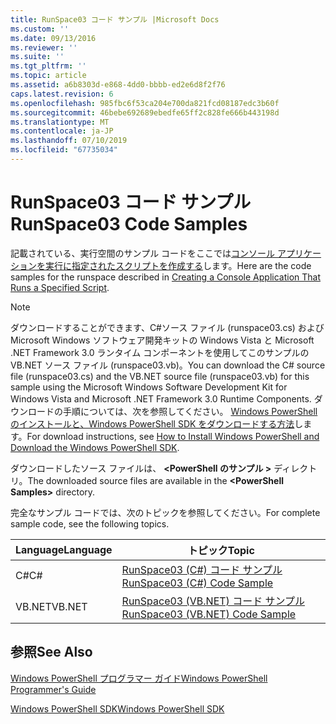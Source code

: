 ```yaml
---
title: RunSpace03 コード サンプル |Microsoft Docs
ms.custom: ''
ms.date: 09/13/2016
ms.reviewer: ''
ms.suite: ''
ms.tgt_pltfrm: ''
ms.topic: article
ms.assetid: a6b8303d-e868-4dd0-bbbb-ed2e6d8f2f76
caps.latest.revision: 6
ms.openlocfilehash: 985fbc6f53ca204e700da821fcd08187edc3b60f
ms.sourcegitcommit: 46bebe692689ebedfe65ff2c828fe666b443198d
ms.translationtype: MT
ms.contentlocale: ja-JP
ms.lasthandoff: 07/10/2019
ms.locfileid: "67735034"
---
```

# <a name="runspace03-code-samples"></a><span data-ttu-id="5adc0-102">RunSpace03 コード サンプル</span><span class="sxs-lookup"><span data-stu-id="5adc0-102">RunSpace03 Code Samples</span></span>

<span data-ttu-id="5adc0-103">記載されている、実行空間のサンプル コードをここでは[コンソール アプリケーションを実行に指定されたスクリプトを作成する](fd)します。</span><span class="sxs-lookup"><span data-stu-id="5adc0-103">Here are the code samples for the runspace described in [Creating a Console Application That Runs a Specified Script](fd).</span></span>

> [!NOTE]
> <span data-ttu-id="5adc0-104">ダウンロードすることができます、C#ソース ファイル (runspace03.cs) および Microsoft Windows ソフトウェア開発キットの Windows Vista と Microsoft .NET Framework 3.0 ランタイム コンポーネントを使用してこのサンプルの VB.NET ソース ファイル (runspace03.vb)。</span><span class="sxs-lookup"><span data-stu-id="5adc0-104">You can download the C# source file (runspace03.cs) and the VB.NET source file (runspace03.vb) for this sample using the Microsoft Windows Software Development Kit for Windows Vista and Microsoft .NET Framework 3.0 Runtime Components.</span></span> <span data-ttu-id="5adc0-105">ダウンロードの手順については、次を参照してください。 [Windows PowerShell のインストールと、Windows PowerShell SDK をダウンロードする方法](/powershell/developer/installing-the-windows-powershell-sdk)します。</span><span class="sxs-lookup"><span data-stu-id="5adc0-105">For download instructions, see [How to Install Windows PowerShell and Download the Windows PowerShell SDK](/powershell/developer/installing-the-windows-powershell-sdk).</span></span>
>
> <span data-ttu-id="5adc0-106">ダウンロードしたソース ファイルは、  **\<PowerShell のサンプル >** ディレクトリ。</span><span class="sxs-lookup"><span data-stu-id="5adc0-106">The downloaded source files are available in the **\<PowerShell Samples>** directory.</span></span>

<span data-ttu-id="5adc0-107">完全なサンプル コードでは、次のトピックを参照してください。</span><span class="sxs-lookup"><span data-stu-id="5adc0-107">For complete sample code, see the following topics.</span></span>

|<span data-ttu-id="5adc0-108">Language</span><span class="sxs-lookup"><span data-stu-id="5adc0-108">Language</span></span>|<span data-ttu-id="5adc0-109">トピック</span><span class="sxs-lookup"><span data-stu-id="5adc0-109">Topic</span></span>|
|--------------|-----------|
|<span data-ttu-id="5adc0-110">C#</span><span class="sxs-lookup"><span data-stu-id="5adc0-110">C#</span></span>|[<span data-ttu-id="5adc0-111">RunSpace03 (C#) コード サンプル</span><span class="sxs-lookup"><span data-stu-id="5adc0-111">RunSpace03 (C#) Code Sample</span></span>](./runspace03-csharp-code-sample.md)|
|<span data-ttu-id="5adc0-112">VB.NET</span><span class="sxs-lookup"><span data-stu-id="5adc0-112">VB.NET</span></span>|[<span data-ttu-id="5adc0-113">RunSpace03 (VB.NET) コード サンプル</span><span class="sxs-lookup"><span data-stu-id="5adc0-113">RunSpace03 (VB.NET) Code Sample</span></span>](./runspace03-vb-net-code-sample.md)|

## <a name="see-also"></a><span data-ttu-id="5adc0-114">参照</span><span class="sxs-lookup"><span data-stu-id="5adc0-114">See Also</span></span>

[<span data-ttu-id="5adc0-115">Windows PowerShell プログラマー ガイド</span><span class="sxs-lookup"><span data-stu-id="5adc0-115">Windows PowerShell Programmer's Guide</span></span>](./windows-powershell-programmer-s-guide.md)

[<span data-ttu-id="5adc0-116">Windows PowerShell SDK</span><span class="sxs-lookup"><span data-stu-id="5adc0-116">Windows PowerShell SDK</span></span>](../windows-powershell-reference.md)